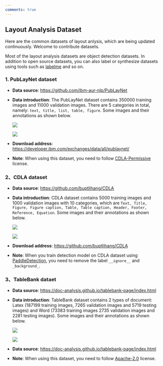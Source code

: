 ```yaml
---
comments: true
---
```



## Layout Analysis Dataset

Here are the common datasets of layout anlysis, which are being updated continuously. Welcome to contribute datasets.

Most of the layout analysis datasets are object detection datasets. In addition to open source datasets, you can also label or synthesize datasets using tools such as [labelme](https://github.com/wkentaro/labelme) and so on.

### 1. PubLayNet dataset

- **Data source**: <https://github.com/ibm-aur-nlp/PubLayNet>
- **Data introduction**: The PubLayNet dataset contains 350000 training images and 11000 validation images. There are 5 categories in total, namely: `text, title, list, table, figure`. Some images and their annotations as shown below.

    ![](./images/publaynet_demo/gt_PMC3724501_00006.jpg)

    ![](./images/publaynet_demo/gt_PMC5086060_00002.jpg)

- **Download address**: <https://developer.ibm.com/exchanges/data/all/publaynet/>
- **Note**: When using this dataset, you need to follow [CDLA-Permissive](https://cdla.io/permissive-1-0/) license.

### 2、CDLA dataset

- **Data source**: <https://github.com/buptlihang/CDLA>
- **Data introduction**: CDLA dataset contains 5000 training images and 1000 validation images with 10 categories, which are `Text, Title, Figure, Figure caption, Table, Table caption, Header, Footer, Reference, Equation`. Some images and their annotations as shown below.

    ![](./images/CDLA_demo/val_0633.jpg)

    ![](./images/CDLA_demo/val_0941.jpg)

- **Download address**: <https://github.com/buptlihang/CDLA>
- **Note**: When you train detection model on CDLA dataset using [PaddleDetection](https://github.com/PaddlePaddle/PaddleDetection/tree/develop), you need to remove the label `__ignore__` and `_background_`.

### 3、TableBank dataet

- **Data source**: <https://doc-analysis.github.io/tablebank-page/index.html>
- **Data introduction**: TableBank dataset contains 2 types of document: Latex (187199 training images, 7265 validation images and 5719 testing images) and Word (73383 training images 2735 validation images and 2281 testing images). Some images and their annotations as shown below.

    ![](./images/tablebank_demo/004.png)

    ![](./images/tablebank_demo/005.png)

- **Data source**: <https://doc-analysis.github.io/tablebank-page/index.html>
- **Note**: When using this dataset, you need to follow [Apache-2.0](https://github.com/doc-analysis/TableBank/blob/master/LICENSE) license.
